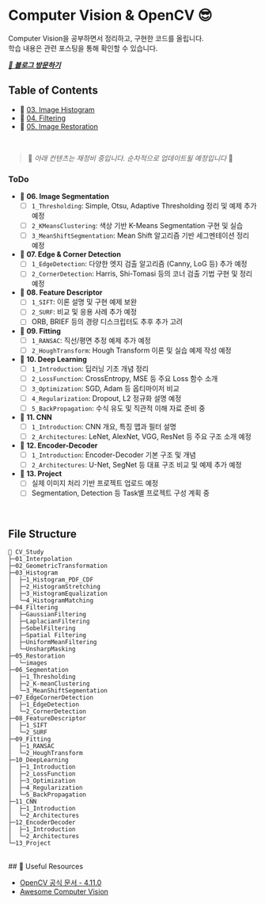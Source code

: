 # Computer Vision & OpenCV 😎

Computer Vision을 공부하면서 정리하고, 구현한 코드를 올립니다.  
학습 내용은 관련 포스팅을 통해 확인할 수 있습니다.

***[🔗 블로그 방문하기](https://he-kate1130.tistory.com/category/%F0%9F%A6%84AI/Computer%20Vision)***
<br>



## Table of Contents

- 🧮 [03. Image Histogram](https://github.com/mingyung-park/CV_Study/tree/main/03_Histogram)
- 🧹 [04. Filtering](https://github.com/mingyung-park/CV_Study/tree/main/04_Filtering)
- 🧼 [05. Image Restoration](https://github.com/mingyung-park/CV_Study/tree/main/05_Resotration)

<br>

> 🚧 *아래 컨텐츠는 재정비 중입니다. 순차적으로 업데이트될 예정입니다* 🚧

### ToDo
- 🔧 **06. Image Segmentation**  
  - [ ] `1_Thresholding`: Simple, Otsu, Adaptive Thresholding 정리 및 예제 추가 예정  
  - [ ] `2_KMeansClustering`: 색상 기반 K-Means Segmentation 구현 및 실습  
  - [ ] `3_MeanShiftSegmentation`: Mean Shift 알고리즘 기반 세그멘테이션 정리 예정  

- 🔧 **07. Edge & Corner Detection**  
  - [ ] `1_EdgeDetection`: 다양한 엣지 검출 알고리즘 (Canny, LoG 등) 추가 예정  
  - [ ] `2_CornerDetection`: Harris, Shi-Tomasi 등의 코너 검출 기법 구현 및 정리 예정  

- 🔧 **08. Feature Descriptor**  
  - [ ] `1_SIFT`: 이론 설명 및 구현 예제 보완  
  - [ ] `2_SURF`: 비교 및 응용 사례 추가 예정  
  - [ ] ORB, BRIEF 등의 경량 디스크립터도 추후 추가 고려  

- 🔧 **09. Fitting**  
  - [ ] `1_RANSAC`: 직선/평면 추정 예제 추가 예정  
  - [ ] `2_HoughTransform`: Hough Transform 이론 및 실습 예제 작성 예정  

- 🔧 **10. Deep Learning**  
  - [ ] `1_Introduction`: 딥러닝 기초 개념 정리  
  - [ ] `2_LossFunction`: CrossEntropy, MSE 등 주요 Loss 함수 소개  
  - [ ] `3_Optimization`: SGD, Adam 등 옵티마이저 비교  
  - [ ] `4_Regularization`: Dropout, L2 정규화 설명 예정  
  - [ ] `5_BackPropagation`: 수식 유도 및 직관적 이해 자료 준비 중  

- 🔧 **11. CNN**  
  - [ ] `1_Introduction`: CNN 개요, 특징 맵과 필터 설명  
  - [ ] `2_Architectures`: LeNet, AlexNet, VGG, ResNet 등 주요 구조 소개 예정  

- 🔧 **12. Encoder-Decoder**  
  - [ ] `1_Introduction`: Encoder-Decoder 기본 구조 및 개념  
  - [ ] `2_Architectures`: U-Net, SegNet 등 대표 구조 비교 및 예제 추가 예정  

- 🔧 **13. Project**  
  - [ ] 실제 이미지 처리 기반 프로젝트 업로드 예정  
  - [ ] Segmentation, Detection 등 Task별 프로젝트 구성 계획 중

<br>

## File Structure
```
📂 CV_Study
├─01_Interpolation
├─02_GeometricTransformation
├─03_Histogram
│  ├─1_Histogram_PDF_CDF
│  ├─2_HistogramStretching
│  ├─3_HistogramEqualization
│  └─4_HistogramMatching
├─04_Filtering
│  ├─GaussianFiltering
│  ├─LaplacianFiltering
│  ├─SobelFiltering
│  ├─Spatial Filtering
│  ├─UniformMeanFiltering
│  └─UnsharpMasking
├─05_Restoration
│  └─images
├─06_Segmentation
│  ├─1_Thresholding
│  ├─2_K-meanClustering
│  └─3_MeanShiftSegmentation
├─07_EdgeCornerDetection
│  ├─1_EdgeDetection
│  └─2_CornerDetection
├─08_FeatureDescriptor
│  ├─1_SIFT
│  └─2_SURF
├─09_Fitting
│  ├─1_RANSAC
│  └─2_HoughTransform
├─10_DeepLearning
│  ├─1_Introduction
│  ├─2_LossFunction
│  ├─3_Optimization
│  ├─4_Regularization
│  └─5_BackPropagation
├─11_CNN
│  ├─1_Introduction
│  └─2_Architectures
├─12_EncoderDecoder
│  ├─1_Introduction
│  └─2_Architectures
└─13_Project
```
<br>
## 🧰 Useful Resources

- [OpenCV 공식 문서 - 4.11.0](https://docs.opencv.org/4.11.0/)
- [Awesome Computer Vision](https://github.com/jbhuang0604/awesome-computer-vision)
